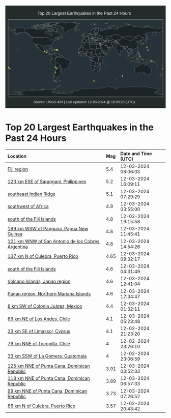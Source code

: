 ![Map](./map.png)

# Top 20 Largest Earthquakes in the Past 24 Hours

| Location | Mag | Date and Time (UTC) |
|:---|:---|:---|
| [Fiji region](https://earthquake.usgs.gov/earthquakes/eventpage/us7000nvkt) | 5.4 | 12-03-2024 08:06:03 |
| [123 km ESE of Sarangani, Philippines](https://earthquake.usgs.gov/earthquakes/eventpage/us7000nvnb) | 5.2 | 12-03-2024 16:09:11 |
| [southeast Indian Ridge](https://earthquake.usgs.gov/earthquakes/eventpage/us7000nvkm) | 5.1 | 12-03-2024 07:29:29 |
| [southwest of Africa](https://earthquake.usgs.gov/earthquakes/eventpage/us7000nvjy) | 4.9 | 12-03-2024 03:55:00 |
| [south of the Fiji Islands](https://earthquake.usgs.gov/earthquakes/eventpage/us7000nvi0) | 4.8 | 12-02-2024 19:15:58 |
| [199 km WSW of Panguna, Papua New Guinea](https://earthquake.usgs.gov/earthquakes/eventpage/us7000nvm2) | 4.8 | 12-03-2024 11:45:41 |
| [101 km WNW of San Antonio de los Cobres, Argentina](https://earthquake.usgs.gov/earthquakes/eventpage/us7000nvmq) | 4.8 | 12-03-2024 14:54:26 |
| [137 km N of Culebra, Puerto Rico](https://earthquake.usgs.gov/earthquakes/eventpage/pr2024338004) | 4.65 | 12-03-2024 09:32:17 |
| [south of the Fiji Islands](https://earthquake.usgs.gov/earthquakes/eventpage/us7000nvk3) | 4.6 | 12-03-2024 04:31:49 |
| [Volcano Islands, Japan region](https://earthquake.usgs.gov/earthquakes/eventpage/us7000nvm9) | 4.6 | 12-03-2024 12:41:04 |
| [Pagan region, Northern Mariana Islands](https://earthquake.usgs.gov/earthquakes/eventpage/us7000nvpq) | 4.6 | 12-03-2024 17:34:47 |
| [8 km SW of Colonia Juárez, Mexico](https://earthquake.usgs.gov/earthquakes/eventpage/us7000nvjj) | 4.4 | 12-03-2024 01:32:11 |
| [69 km NE of Los Andes, Chile](https://earthquake.usgs.gov/earthquakes/eventpage/us7000nvk6) | 4.1 | 12-03-2024 05:23:48 |
| [33 km SE of Limassol, Cyprus](https://earthquake.usgs.gov/earthquakes/eventpage/us7000nviy) | 4.1 | 12-02-2024 21:23:20 |
| [79 km NNE of Tocopilla, Chile](https://earthquake.usgs.gov/earthquakes/eventpage/us7000nvja) | 4 | 12-02-2024 23:26:10 |
| [33 km SSW of La Gomera, Guatemala](https://earthquake.usgs.gov/earthquakes/eventpage/us7000nvj8) | 4 | 12-02-2024 23:06:59 |
| [125 km NNE of Punta Cana, Dominican Republic](https://earthquake.usgs.gov/earthquakes/eventpage/pr2024338000) | 3.91 | 12-03-2024 03:52:33 |
| [118 km NNE of Punta Cana, Dominican Republic](https://earthquake.usgs.gov/earthquakes/eventpage/pr2024338002) | 3.89 | 12-03-2024 06:57:33 |
| [99 km NNE of Punta Cana, Dominican Republic](https://earthquake.usgs.gov/earthquakes/eventpage/pr2024338003) | 3.73 | 12-03-2024 07:26:52 |
| [66 km N of Culebra, Puerto Rico](https://earthquake.usgs.gov/earthquakes/eventpage/pr2024337001) | 3.57 | 12-02-2024 20:43:42 |
